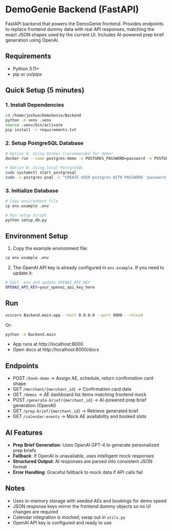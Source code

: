# DemoGenie Backend (FastAPI)

FastAPI backend that powers the DemoGenie frontend. Provides endpoints to replace frontend dummy data with real API responses, matching the exact JSON shapes used by the current UI. Includes AI-powered prep brief generation using OpenAI.

## Requirements
- Python 3.11+
- pip or uv/pipx

## Quick Setup (5 minutes)

### 1. Install Dependencies
```bash
cd /home/joshua/DemoGenie/Backend
python -m venv .venv
source .venv/bin/activate
pip install -r requirements.txt
```

### 2. Setup PostgreSQL Database
```bash
# Option A: Using Docker (recommended for demo)
docker run --name postgres-demo -e POSTGRES_PASSWORD=password -e POSTGRES_DB=demogenie -p 5432:5432 -d postgres:15

# Option B: Using local PostgreSQL
sudo systemctl start postgresql
sudo -u postgres psql -c "CREATE USER postgres WITH PASSWORD 'password' SUPERUSER;"
```

### 3. Initialize Database
```bash
# Copy environment file
cp env.example .env

# Run setup script
python setup_db.py
```

## Environment Setup
1. Copy the example environment file:
```bash
cp env.example .env
```

2. The OpenAI API key is already configured in `env.example`. If you need to update it:
```bash
# Edit .env and update OPENAI_API_KEY
OPENAI_API_KEY=your_openai_api_key_here
```

## Run
```bash
uvicorn Backend.main:app --host 0.0.0.0 --port 8000 --reload
```
Or:
```bash
python -m Backend.main
```

- App runs at http://localhost:8000
- Open docs at http://localhost:8000/docs

## Endpoints
- POST `/book-demo` → Assign AE, schedule, return confirmation card shape
- GET `/merchant/{merchant_id}` → Confirmation card data
- GET `/demos` → AE dashboard list items matching frontend mock
- POST `/generate-brief/{merchant_id}` → AI-powered prep brief generation (OpenAI)
- GET `/prep-brief/{merchant_id}` → Retrieve generated brief
- GET `/calendar-events` → Mock AE availability and booked slots

## AI Features
- **Prep Brief Generation**: Uses OpenAI GPT-4 to generate personalized prep briefs
- **Fallback**: If OpenAI is unavailable, uses intelligent mock responses
- **Structured Output**: AI responses are parsed into consistent JSON format
- **Error Handling**: Graceful fallback to mock data if API calls fail

## Notes
- Uses in-memory storage with seeded AEs and bookings for demo speed
- JSON response keys mirror the frontend dummy objects so no UI changes are required
- Calendar integration is mocked; swap out in `utils.py`
- OpenAI API key is configured and ready to use


